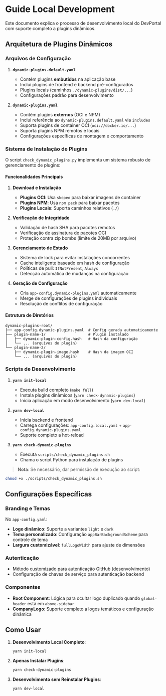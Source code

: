 # Guide Local Development

Este documento explica o processo de desenvolvimento local do DevPortal com suporte completo a plugins dinâmicos.

## Arquitetura de Plugins Dinâmicos

### Arquivos de Configuração

1. **`dynamic-plugins.default.yaml`**
   - Contém plugins **embutidos** na aplicação base
   - Inclui plugins de frontend e backend pré-configurados
   - Plugins locais (caminhos `./dynamic-plugins/dist/...`)
   - Configurações padrão para desenvolvimento

2. **`dynamic-plugins.yaml`**
   - Contém plugins **externos** (OCI e NPM)
   - Inclui referência ao `dynamic-plugins.default.yaml` via `includes`
   - Suporta plugins de container OCI (`oci://docker.io/...`)
   - Suporta plugins NPM remotos e locais
   - Configurações específicas de montagem e comportamento

### Sistema de Instalação de Plugins

O script `check_dynamic_plugins.py` implementa um sistema robusto de gerenciamento de plugins:

#### Funcionalidades Principais

1. **Download e Instalação**
   - **Plugins OCI**: Usa `skopeo` para baixar imagens de container
   - **Plugins NPM**: Usa `npm pack` para baixar pacotes
   - **Plugins Locais**: Suporta caminhos relativos (`./`)

2. **Verificação de Integridade**
   - Validação de hash SHA para pacotes remotos
   - Verificação de assinatura de pacotes OCI
   - Proteção contra zip bombs (limite de 20MB por arquivo)

3. **Gerenciamento de Estado**
   - Sistema de lock para evitar instalações concorrentes
   - Cache inteligente baseado em hash de configuração
   - Políticas de pull: `IfNotPresent`, `Always`
   - Detecção automática de mudanças na configuração

4. **Geração de Configuração**
   - Cria `app-config.dynamic-plugins.yaml` automaticamente
   - Merge de configurações de plugins individuais
   - Resolução de conflitos de configuração

#### Estrutura de Diretórios

```
dynamic-plugins-root/
├── app-config.dynamic-plugins.yaml  # Config gerada automaticamente
├── plugin-name-1/                   # Plugin instalado
│   ├── dynamic-plugin-config.hash   # Hash da configuração
│   └── ... (arquivos do plugin)
└── plugin-name-2/
    ├── dynamic-plugin-image.hash    # Hash da imagem OCI
    └── ... (arquivos do plugin)
```

### Scripts de Desenvolvimento

1. **`yarn init-local`**
   - Executa build completo (`make full`)
   - Instala plugins dinâmicos (`yarn check-dynamic-plugins`)
   - Inicia aplicação em modo desenvolvimento (`yarn dev-local`)

2. **`yarn dev-local`**
   - Inicia backend e frontend
   - Carrega configurações: `app-config.local.yaml` + `app-config.dynamic-plugins.yaml`
   - Suporte completo a hot-reload

3. **`yarn check-dynamic-plugins`**
   - Executa `scripts/check_dynamic_plugins.sh`
   - Chama o script Python para instalação de plugins

> **Nota**: Se necessário, dar permissão de execução ao script:
   ```bash
   chmod +x ./scripts/check_dynamic_plugins.sh
   ```

## Configurações Específicas

### Branding e Temas

No `app-config.yaml`:
- **Logo dinâmico**: Suporte a variantes `light` e `dark`
- **Tema personalizado**: Configuração `appBarBackgroundScheme` para controle de tema
- **Largura customizável**: `fullLogoWidth` para ajuste de dimensões

### Autenticação

- Método customizado para autenticação GitHub (desenvolvimento)
- Configuração de chaves de serviço para autenticação backend

### Componentes

- **Root Component**: Lógica para ocultar logo duplicado quando `global-header` está em `above-sidebar`
- **CompanyLogo**: Suporte completo a logos temáticos e configuração dinâmica

## Como Usar

1. **Desenvolvimento Local Completo**:
   ```bash
   yarn init-local
   ```

2. **Apenas Instalar Plugins**:
   ```bash
   yarn check-dynamic-plugins
   ```

3. **Desenvolvimento sem Reinstalar Plugins**:
   ```bash
   yarn dev-local
   ```